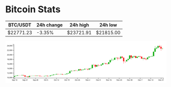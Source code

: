 # Bitcoin Stats

BTC/USDT|24h change|24h high|24h low|
|---|---|---|---|
|$22771.23|-3.35%|$23721.91|$21815.00|

<img src="./chart.svg">
